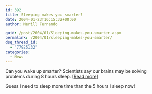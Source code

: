 ```yaml
---
id: 392
title: Sleeping makes you smarter?
date: 2004-01-23T16:15:32+00:00
author: Merill Fernando

guid: /post/2004/01/Sleeping-makes-you-smarter.aspx
permalink: /2004/01/sleeping-makes-you-smarter/
dsq_thread_id:
  - "77925132"
categories:
  - News
---
```

<body xmlns="http://www.w3.org/1999/xhtml">
    <div class="Section1">
        <p class="MsoNormal">
            Can you wake up smarter? Scientists say our brains may be solving problems during
            8 hours sleep. [<a href="http://www.msnbc.msn.com/Default.aspx?id=4016780&amp;p1=0">Read
            more</a>]
        </p>
        <p class="MsoNormal">
            Guess I need to sleep more time than the 5 hours I sleep now!
        </p>
    </div>
</body>
